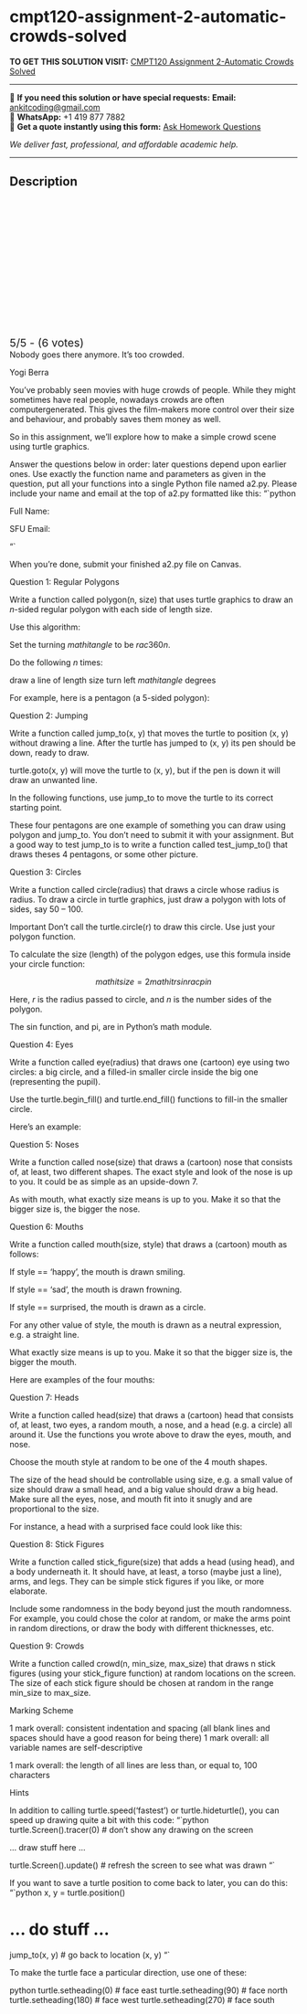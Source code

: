 # cmpt120-assignment-2-automatic-crowds-solved
**TO GET THIS SOLUTION VISIT:** [CMPT120 Assignment 2-Automatic Crowds Solved](https://www.ankitcodinghub.com/product/cmpt120-assignment-2-automatic-crowds-solved/)


---

📩 **If you need this solution or have special requests:** **Email:** ankitcoding@gmail.com  
📱 **WhatsApp:** +1 419 877 7882  
📄 **Get a quote instantly using this form:** [Ask Homework Questions](https://www.ankitcodinghub.com/services/ask-homework-questions/)

*We deliver fast, professional, and affordable academic help.*

---

<h2>Description</h2>



<div class="kk-star-ratings kksr-auto kksr-align-center kksr-valign-top" data-payload="{&quot;align&quot;:&quot;center&quot;,&quot;id&quot;:&quot;120410&quot;,&quot;slug&quot;:&quot;default&quot;,&quot;valign&quot;:&quot;top&quot;,&quot;ignore&quot;:&quot;&quot;,&quot;reference&quot;:&quot;auto&quot;,&quot;class&quot;:&quot;&quot;,&quot;count&quot;:&quot;6&quot;,&quot;legendonly&quot;:&quot;&quot;,&quot;readonly&quot;:&quot;&quot;,&quot;score&quot;:&quot;5&quot;,&quot;starsonly&quot;:&quot;&quot;,&quot;best&quot;:&quot;5&quot;,&quot;gap&quot;:&quot;4&quot;,&quot;greet&quot;:&quot;Rate this product&quot;,&quot;legend&quot;:&quot;5\/5 - (6 votes)&quot;,&quot;size&quot;:&quot;24&quot;,&quot;title&quot;:&quot;CMPT120 Assignment 2-Automatic Crowds Solved&quot;,&quot;width&quot;:&quot;138&quot;,&quot;_legend&quot;:&quot;{score}\/{best} - ({count} {votes})&quot;,&quot;font_factor&quot;:&quot;1.25&quot;}">

<div class="kksr-stars">

<div class="kksr-stars-inactive">
            <div class="kksr-star" data-star="1" style="padding-right: 4px">


<div class="kksr-icon" style="width: 24px; height: 24px;"></div>
        </div>
            <div class="kksr-star" data-star="2" style="padding-right: 4px">


<div class="kksr-icon" style="width: 24px; height: 24px;"></div>
        </div>
            <div class="kksr-star" data-star="3" style="padding-right: 4px">


<div class="kksr-icon" style="width: 24px; height: 24px;"></div>
        </div>
            <div class="kksr-star" data-star="4" style="padding-right: 4px">


<div class="kksr-icon" style="width: 24px; height: 24px;"></div>
        </div>
            <div class="kksr-star" data-star="5" style="padding-right: 4px">


<div class="kksr-icon" style="width: 24px; height: 24px;"></div>
        </div>
    </div>

<div class="kksr-stars-active" style="width: 138px;">
            <div class="kksr-star" style="padding-right: 4px">


<div class="kksr-icon" style="width: 24px; height: 24px;"></div>
        </div>
            <div class="kksr-star" style="padding-right: 4px">


<div class="kksr-icon" style="width: 24px; height: 24px;"></div>
        </div>
            <div class="kksr-star" style="padding-right: 4px">


<div class="kksr-icon" style="width: 24px; height: 24px;"></div>
        </div>
            <div class="kksr-star" style="padding-right: 4px">


<div class="kksr-icon" style="width: 24px; height: 24px;"></div>
        </div>
            <div class="kksr-star" style="padding-right: 4px">


<div class="kksr-icon" style="width: 24px; height: 24px;"></div>
        </div>
    </div>
</div>


<div class="kksr-legend" style="font-size: 19.2px;">
            5/5 - (6 votes)    </div>
    </div>
Nobody goes there anymore. It’s too crowded.

Yogi Berra

You’ve probably seen movies with huge crowds of people. While they might sometimes have real people, nowadays crowds are often computergenerated. This gives the film-makers more control over their size and behaviour, and probably saves them money as well.

So in this assignment, we’ll explore how to make a simple crowd scene using turtle graphics.

Answer the questions below in order: later questions depend upon earlier ones. Use exactly the function name and parameters as given in the question, put all your functions into a single Python file named a2.py. Please include your name and email at the top of a2.py formatted like this: “`python

Full Name:

SFU Email:

“`

When you’re done, submit your finished a2.py file on Canvas.

Question 1: Regular Polygons

Write a function called polygon(n, size) that uses turtle graphics to draw an $n$-sided regular polygon with each side of length size.

Use this algorithm:

Set the turning $mathit{angle}$ to be $rac{360}{n}$.

Do the following $n$ times:

draw a line of length size turn left $mathit{angle}$ degrees

For example, here is a pentagon (a 5-sided polygon):

Question 2: Jumping

Write a function called jump_to(x, y) that moves the turtle to position (x, y) without drawing a line. After the turtle has jumped to (x, y) its pen should be down, ready to draw.

turtle.goto(x, y) will move the turtle to (x, y), but if the pen is down it will draw an unwanted line.

In the following functions, use jump_to to move the turtle to its correct starting point.

These four pentagons are one example of something you can draw using polygon and jump_to. You don’t need to submit it with your assignment. But a good way to test jump_to is to write a function called test_jump_to() that draws theses 4 pentagons, or some other picture.

Question 3: Circles

Write a function called circle(radius) that draws a circle whose radius is radius. To draw a circle in turtle graphics, just draw a polygon with lots of sides, say 50 – 100.

Important Don’t call the turtle.circle(r) to draw this circle. Use just your polygon function.

To calculate the size (length) of the polygon edges, use this formula inside your circle function:

$$mathit{size} = 2 mathit{r} sin rac{pi}{n}$$

Here, $r$ is the radius passed to circle, and $n$ is the number sides of the polygon.

The sin function, and pi, are in Python’s math module.

Question 4: Eyes

Write a function called eye(radius) that draws one (cartoon) eye using two circles: a big circle, and a filled-in smaller circle inside the big one (representing the pupil).

Use the turtle.begin_fill() and turtle.end_fill() functions to fill-in the smaller circle.

Here’s an example:

Question 5: Noses

Write a function called nose(size) that draws a (cartoon) nose that consists of, at least, two different shapes. The exact style and look of the nose is up to you. It could be as simple as an upside-down 7.

As with mouth, what exactly size means is up to you. Make it so that the bigger size is, the bigger the nose.

Question 6: Mouths

Write a function called mouth(size, style) that draws a (cartoon) mouth as follows:

If style == ‘happy’, the mouth is drawn smiling.

If style == ‘sad’, the mouth is drawn frowning.

If style == surprised, the mouth is drawn as a circle.

For any other value of style, the mouth is drawn as a neutral expression, e.g. a straight line.

What exactly size means is up to you. Make it so that the bigger size is, the bigger the mouth.

Here are examples of the four mouths:

Question 7: Heads

Write a function called head(size) that draws a (cartoon) head that consists of, at least, two eyes, a random mouth, a nose, and a head (e.g. a circle) all around it. Use the functions you wrote above to draw the eyes, mouth, and nose.

Choose the mouth style at random to be one of the 4 mouth shapes.

The size of the head should be controllable using size, e.g. a small value of size should draw a small head, and a big value should draw a big head. Make sure all the eyes, nose, and mouth fit into it snugly and are proportional to the size.

For instance, a head with a surprised face could look like this:

Question 8: Stick Figures

Write a function called stick_figure(size) that adds a head (using head), and a body underneath it. It should have, at least, a torso (maybe just a line), arms, and legs. They can be simple stick figures if you like, or more elaborate.

Include some randomness in the body beyond just the mouth randomness. For example, you could chose the color at random, or make the arms point in random directions, or draw the body with different thicknesses, etc.

Question 9: Crowds

Write a function called crowd(n, min_size, max_size) that draws n stick figures (using your stick_figure function) at random locations on the screen. The size of each stick figure should be chosen at random in the range min_size to max_size.

Marking Scheme

1 mark overall: consistent indentation and spacing (all blank lines and spaces should have a good reason for being there) 1 mark overall: all variable names are self-descriptive

1 mark overall: the length of all lines are less than, or equal to, 100 characters

Hints

In addition to calling turtle.speed(‘fastest’) or turtle.hideturtle(), you can speed up drawing quite a bit with this code: “`python turtle.Screen().tracer(0) # don’t show any drawing on the screen

… draw stuff here …

turtle.Screen().update() # refresh the screen to see what was drawn “`

If you want to save a turtle position to come back to later, you can do this: “`python x, y = turtle.position()

# … do stuff …

jump_to(x, y) # go back to location (x, y) “`

To make the turtle face a particular direction, use one of these:

python turtle.setheading(0) # face east turtle.setheading(90) # face north turtle.setheading(180) # face west turtle.setheading(270) # face south
